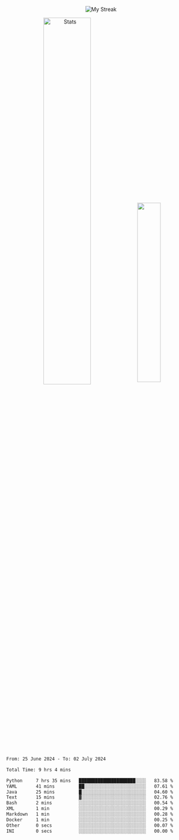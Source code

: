 <p align="center">
<picture>
  <source media="(prefers-color-scheme: dark)" srcset="http://github-readme-streak-stats.herokuapp.com?user=semolik&theme=dark&hide_border=true&background=DD272700">
  <img alt="My Streak" src="http://github-readme-streak-stats.herokuapp.com?user=semolik&hide_border=true">
</picture>
</p>
<div align="center">
  <picture>
    <source media="(prefers-color-scheme: dark)" srcset="https://github-readme-stats.vercel.app/api?username=semolik&show_icons=true&bg_color=DD272700&hide_border=true&theme=dark">
        <img alt="Stats" src="https://github-readme-stats.vercel.app/api?username=semolik&show_icons=true&bg_color=DD272700&hide_border=true" width="50%" >
  </picture>
  <sup>
  <picture>
  <source media="(prefers-color-scheme: dark)" srcset="https://github-readme-stats.vercel.app/api/top-langs/?username=semolik&layout=compact&hide_border=true&bg_color=DD272700&theme=dark">
  <img src="https://github-readme-stats.vercel.app/api/top-langs/?username=semolik&layout=compact&hide_border=true" width="35%" />
  </picture>
  </sup>
</div>
<!--START_SECTION:waka-->

```txt
From: 25 June 2024 - To: 02 July 2024

Total Time: 9 hrs 4 mins

Python     7 hrs 35 mins   █████████████████████░░░░   83.58 %
YAML       41 mins         ██░░░░░░░░░░░░░░░░░░░░░░░   07.61 %
Java       25 mins         █░░░░░░░░░░░░░░░░░░░░░░░░   04.60 %
Text       15 mins         ▓░░░░░░░░░░░░░░░░░░░░░░░░   02.76 %
Bash       2 mins          ░░░░░░░░░░░░░░░░░░░░░░░░░   00.54 %
XML        1 min           ░░░░░░░░░░░░░░░░░░░░░░░░░   00.29 %
Markdown   1 min           ░░░░░░░░░░░░░░░░░░░░░░░░░   00.28 %
Docker     1 min           ░░░░░░░░░░░░░░░░░░░░░░░░░   00.25 %
Other      0 secs          ░░░░░░░░░░░░░░░░░░░░░░░░░   00.07 %
INI        0 secs          ░░░░░░░░░░░░░░░░░░░░░░░░░   00.00 %
```

<!--END_SECTION:waka-->


